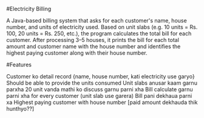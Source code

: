 #Electricity Billing

 A Java-based billing system that asks for each customer's name, house number, and units of electricity used. Based on  unit slabs (e.g. 10 units = Rs. 100, 20 units = Rs. 250, etc.), the program calculates the total bill for each customer. After processing 3–5 houses, it prints the bill for each total amount and customer name with the house number and identifies the highest paying customer along with their house number.

#Features 

Customer ko detail record {name, house number, kati electricity use garyo}
Should be able to provide the units consumed
Unit slabs anusar kaam garnu parxha
20 unit vanda mathi ko discuss garnu parni xha
Bill calculate garnu parni xha for every customer  (unit slab use garera)
Bill pani dekhaua parni xa
Highest paying customer with house number [paid amount dekhauda thik hunthyo??]

